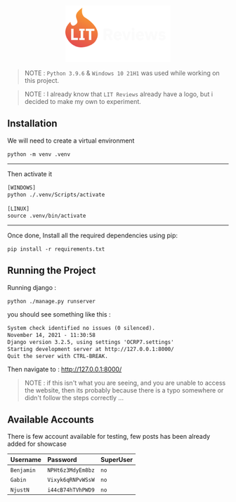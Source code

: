 <p align="center">
    <img height="128" src="./OCRP7/static/LITReviews.svg">
</p>

> NOTE : `Python 3.9.6` & `Windows 10 21H1` was used while working on this project.

> NOTE : I already know that `LIT Reviews` already have a logo, but i decided to make my own to experiment.

## Installation

We will need to create a virtual environment

```
python -m venv .venv
```

---

Then activate it

```
[WINDOWS]
python ./.venv/Scripts/activate

[LINUX]
source .venv/bin/activate
```

---

Once done, Install all the required dependencies using pip:

```
pip install -r requirements.txt
```

## Running the Project

Running django :

```
python ./manage.py runserver
```

you should see something like this :

```
System check identified no issues (0 silenced).
November 14, 2021 - 11:30:58
Django version 3.2.5, using settings 'OCRP7.settings'
Starting development server at http://127.0.0.1:8000/
Quit the server with CTRL-BREAK.
```

Then navigate to : http://127.0.0.1:8000/

> NOTE : if this isn't what you are seeing, and you are unable to access the website, then its probably because there is a typo somewhere or didn't follow the steps correctly ...

## Available Accounts

There is few account available for testing, few posts has been already added for showcase

| Username   | Password          | SuperUser |
| :--------- | :---------------- | :-------- |
| `Benjamin` | `NPHt6z3MdyEm8bz` | `no`      |
| `Gabin`    | `Vixyk6qRNPvWSsW` | `no`      |
| `NjustN`   | `i44cB74hTVhPWD9` | `no`      |

